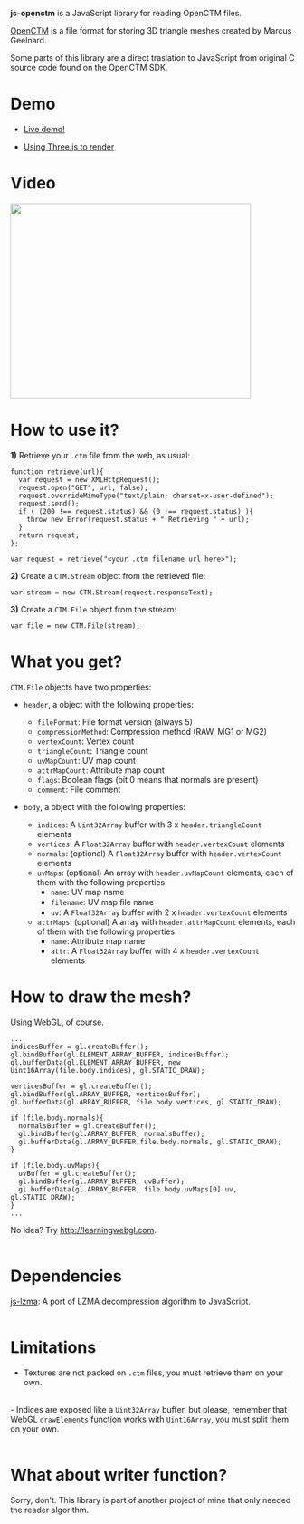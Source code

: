 **js-openctm** is a JavaScript library for reading OpenCTM files.

<a href='http://openctm.sourceforge.net'>OpenCTM</a> is a file format for storing 3D triangle meshes created by Marcus Geelnard.

Some parts of this library are a direct traslation to JavaScript from original C source code found on the OpenCTM SDK.



# Demo #

- <a href='http://www.inmensia.com/files/ctm/demo/demo.html'>Live demo!</a>

- <a href='http://alteredqualia.com/three/examples/webgl_loader_ctm_materials.html'>Using Three.js to render</a>

# Video #

<a href='http://www.youtube.com/watch?feature=player_embedded&v=mCjs9oWlccg' target='_blank'><img src='http://img.youtube.com/vi/mCjs9oWlccg/0.jpg' width='425' height=344 /></a>

# How to use it? #

**1)** Retrieve your `.ctm` file from the web, as usual:

```
function retrieve(url){
  var request = new XMLHttpRequest();
  request.open("GET", url, false);
  request.overrideMimeType("text/plain; charset=x-user-defined");
  request.send();
  if ( (200 !== request.status) && (0 !== request.status) ){
    throw new Error(request.status + " Retrieving " + url); 
  }
  return request;
};

var request = retrieve("<your .ctm filename url here>");
```

**2)** Create a `CTM.Stream` object from the retrieved file:

```
var stream = new CTM.Stream(request.responseText);
```

**3)** Create a `CTM.File` object from the stream:

```
var file = new CTM.File(stream);
```

# What you get? #

`CTM.File` objects have two properties:

  * `header`, a object with the following properties:
    * `fileFormat`: File format version (always 5)
    * `compressionMethod`: Compression method (RAW, MG1 or MG2)
    * `vertexCount`: Vertex count
    * `triangleCount`: Triangle count
    * `uvMapCount`: UV map count
    * `attrMapCount`: Attribute map count
    * `flags`: Boolean flags (bit 0 means that normals are present)
    * `comment`: File comment

  * `body`, a object with the following properties:
    * `indices`: A `Uint32Array` buffer with 3 x `header.triangleCount` elements
    * `vertices`: A `Float32Array` buffer with `header.vertexCount` elements
    * `normals`: (optional) A `Float32Array` buffer with `header.vertexCount` elements
    * `uvMaps`: (optional) An array with `header.uvMapCount` elements, each of them with the following properties:
      * `name`: UV map name
      * `filename`: UV map ﬁle name
      * `uv`: A `Float32Array` buffer with 2 x `header.vertexCount` elements
    * `attrMaps`: (optional) A array with `header.attrMapCount` elements, each of them with the following properties:
      * `name`: Attribute map name
      * `attr`: A `Float32Array` buffer with 4 x `header.vertexCount` elements

# How to draw the mesh? #

Using WebGL, of course.

```
...
indicesBuffer = gl.createBuffer();
gl.bindBuffer(gl.ELEMENT_ARRAY_BUFFER, indicesBuffer);
gl.bufferData(gl.ELEMENT_ARRAY_BUFFER, new Uint16Array(file.body.indices), gl.STATIC_DRAW);

verticesBuffer = gl.createBuffer();
gl.bindBuffer(gl.ARRAY_BUFFER, verticesBuffer);
gl.bufferData(gl.ARRAY_BUFFER, file.body.vertices, gl.STATIC_DRAW);

if (file.body.normals){
  normalsBuffer = gl.createBuffer();
  gl.bindBuffer(gl.ARRAY_BUFFER, normalsBuffer);
  gl.bufferData(gl.ARRAY_BUFFER,file.body.normals, gl.STATIC_DRAW);
}

if (file.body.uvMaps){
  uvBuffer = gl.createBuffer();
  gl.bindBuffer(gl.ARRAY_BUFFER, uvBuffer);
  gl.bufferData(gl.ARRAY_BUFFER, file.body.uvMaps[0].uv, gl.STATIC_DRAW);
}
...
```

No idea? Try <a href='http://learningwebgl.com/blog/?page_id=1217'><a href='http://learningwebgl.com'>http://learningwebgl.com</a><a />.<br>
<br>
<h1>Dependencies</h1>
<a href='http://js-lzma.googlecode.com'>js-lzma</a>: A port of LZMA decompression algorithm to JavaScript.<br>
<br>
<h1>Limitations</h1>

- Textures are not packed on <code>.ctm</code> files, you must retrieve them on your own.<br>
<br>
- Indices are exposed like a <code>Uint32Array</code> buffer, but please, remember that WebGL <code>drawElements</code> function works with <code>Uint16Array</code>, you must split them on your own.<br>
<br>
<h1>What about writer function?</h1>

Sorry, don't. This library is part of another project of mine that only needed the reader algorithm.
